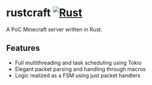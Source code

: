 # rustcraft [![Rust](https://github.com/realmayus/rustcraft/actions/workflows/rust.yml/badge.svg)](https://github.com/realmayus/rustcraft/actions/workflows/rust.yml)
A PoC Minecraft server written in Rust.

## Features
- Full multithreading and task scheduling using Tokio
- Elegant packet parsing and handling through macros
- Logic realized as a FSM using just packet handlers
